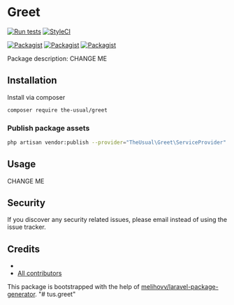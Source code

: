 # Greet

[![Run tests](https://github.com/uekichinos/tus.greet/actions/workflows/default.yml/badge.svg)](https://github.com/uekichinos/tus.greet/actions/workflows/default.yml)
[![StyleCI](https://github.styleci.io/repos/415530368/shield?branch=main)](https://github.styleci.io/repos/415530368?branch=main)

[![Packagist](https://img.shields.io/packagist/v/the-usual/greet.svg)](https://packagist.org/packages/the-usual/greet)
[![Packagist](https://poser.pugx.org/the-usual/greet/d/total.svg)](https://packagist.org/packages/the-usual/greet)
[![Packagist](https://img.shields.io/packagist/l/the-usual/greet.svg)](https://packagist.org/packages/the-usual/greet)

Package description: CHANGE ME

## Installation

Install via composer
```bash
composer require the-usual/greet
```

### Publish package assets

```bash
php artisan vendor:publish --provider="TheUsual\Greet\ServiceProvider"
```

## Usage

CHANGE ME

## Security

If you discover any security related issues, please email 
instead of using the issue tracker.

## Credits

- [](https://github.com/the-usual/greet)
- [All contributors](https://github.com/the-usual/greet/graphs/contributors)

This package is bootstrapped with the help of
[melihovv/laravel-package-generator](https://github.com/melihovv/laravel-package-generator).
"# tus.greet" 
